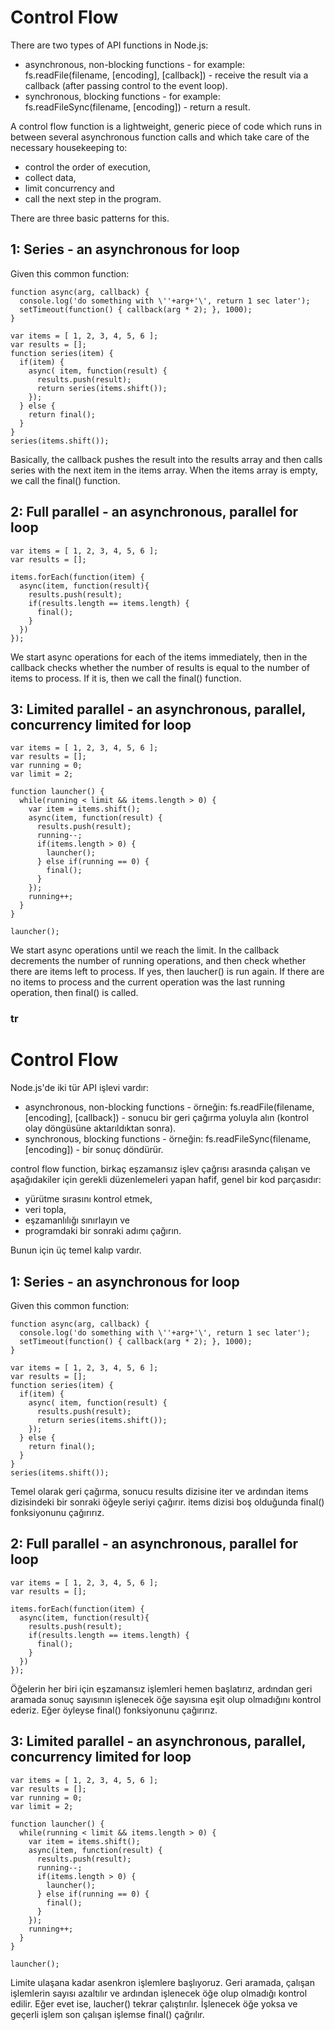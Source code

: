 # Control Flow

There are two types of API functions in Node.js:

- asynchronous, non-blocking functions - for example: fs.readFile(filename, [encoding], [callback]) - receive the result via a callback (after passing control to the event loop).
- synchronous, blocking functions - for example: fs.readFileSync(filename, [encoding]) - return a result.

A control flow function is a lightweight, generic piece of code which runs in between several asynchronous function calls and which take care of the necessary housekeeping to:

- control the order of execution,
- collect data,
- limit concurrency and
- call the next step in the program.

There are three basic patterns for this.

## 1: Series - an asynchronous for loop

Given this common function:

```
function async(arg, callback) {
  console.log('do something with \''+arg+'\', return 1 sec later');
  setTimeout(function() { callback(arg * 2); }, 1000);
}
```

```
var items = [ 1, 2, 3, 4, 5, 6 ];
var results = [];
function series(item) {
  if(item) {
    async( item, function(result) {
      results.push(result);
      return series(items.shift());
    });
  } else {
    return final();
  }
}
series(items.shift());
```

Basically, the callback pushes the result into the results array and then calls series with the next item in the items array. When the items array is empty, we call the final() function.

## 2: Full parallel - an asynchronous, parallel for loop

```
var items = [ 1, 2, 3, 4, 5, 6 ];
var results = [];

items.forEach(function(item) {
  async(item, function(result){
    results.push(result);
    if(results.length == items.length) {
      final();
    }
  })
});
```

We start async operations for each of the items immediately, then in the callback checks whether the number of results is equal to the number of items to process. If it is, then we call the final() function.

## 3: Limited parallel - an asynchronous, parallel, concurrency limited for loop

```
var items = [ 1, 2, 3, 4, 5, 6 ];
var results = [];
var running = 0;
var limit = 2;

function launcher() {
  while(running < limit && items.length > 0) {
    var item = items.shift();
    async(item, function(result) {
      results.push(result);
      running--;
      if(items.length > 0) {
        launcher();
      } else if(running == 0) {
        final();
      }
    });
    running++;
  }
}

launcher();
```

We start async operations until we reach the limit. In the callback decrements the number of running operations, and then check whether there are items left to process. If yes, then laucher() is run again. If there are no items to process and the current operation was the last running operation, then final() is called.


### tr
# Control Flow

Node.js'de iki tür API işlevi vardır:

- asynchronous, non-blocking functions - örneğin: fs.readFile(filename, [encoding], [callback]) - sonucu bir geri çağırma yoluyla alın (kontrol olay döngüsüne aktarıldıktan sonra).
- synchronous, blocking functions - örneğin: fs.readFileSync(filename, [encoding]) - bir sonuç döndürür.

control flow function, birkaç eşzamansız işlev çağrısı arasında çalışan ve aşağıdakiler için gerekli düzenlemeleri yapan hafif, genel bir kod parçasıdır:

- yürütme sırasını kontrol etmek,
- veri topla,
- eşzamanlılığı sınırlayın ve
- programdaki bir sonraki adımı çağırın.

Bunun için üç temel kalıp vardır.

## 1: Series - an asynchronous for loop

Given this common function:

```
function async(arg, callback) {
  console.log('do something with \''+arg+'\', return 1 sec later');
  setTimeout(function() { callback(arg * 2); }, 1000);
}
```

```
var items = [ 1, 2, 3, 4, 5, 6 ];
var results = [];
function series(item) {
  if(item) {
    async( item, function(result) {
      results.push(result);
      return series(items.shift());
    });
  } else {
    return final();
  }
}
series(items.shift());
```

Temel olarak geri çağırma, sonucu results dizisine iter ve ardından items dizisindeki bir sonraki öğeyle seriyi çağırır. items dizisi boş olduğunda final() fonksiyonunu çağırırız.

## 2: Full parallel - an asynchronous, parallel for loop

```
var items = [ 1, 2, 3, 4, 5, 6 ];
var results = [];

items.forEach(function(item) {
  async(item, function(result){
    results.push(result);
    if(results.length == items.length) {
      final();
    }
  })
});
```

Öğelerin her biri için eşzamansız işlemleri hemen başlatırız, ardından geri aramada sonuç sayısının işlenecek öğe sayısına eşit olup olmadığını kontrol ederiz. Eğer öyleyse final() fonksiyonunu çağırırız.

## 3: Limited parallel - an asynchronous, parallel, concurrency limited for loop

```
var items = [ 1, 2, 3, 4, 5, 6 ];
var results = [];
var running = 0;
var limit = 2;

function launcher() {
  while(running < limit && items.length > 0) {
    var item = items.shift();
    async(item, function(result) {
      results.push(result);
      running--;
      if(items.length > 0) {
        launcher();
      } else if(running == 0) {
        final();
      }
    });
    running++;
  }
}

launcher();
```

Limite ulaşana kadar asenkron işlemlere başlıyoruz. Geri aramada, çalışan işlemlerin sayısı azaltılır ve ardından işlenecek öğe olup olmadığı kontrol edilir. Eğer evet ise, laucher() tekrar çalıştırılır. İşlenecek öğe yoksa ve geçerli işlem son çalışan işlemse final() çağrılır.
